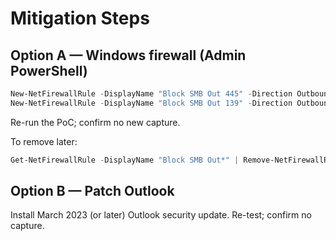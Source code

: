 # Mitigation Steps

## Option A — Windows firewall (Admin PowerShell)
```powershell
New-NetFirewallRule -DisplayName "Block SMB Out 445" -Direction Outbound -Protocol TCP -RemotePort 445 -Action Block
New-NetFirewallRule -DisplayName "Block SMB Out 139" -Direction Outbound -Protocol TCP -RemotePort 139 -Action Block
```
Re-run the PoC; confirm no new capture.

To remove later:
```powershell
Get-NetFirewallRule -DisplayName "Block SMB Out*" | Remove-NetFirewallRule
```

## Option B — Patch Outlook
Install March 2023 (or later) Outlook security update. Re-test; confirm no capture.
